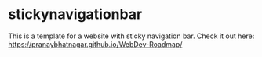 # stickynavigationbar
This is a template for a website with sticky navigation bar.
Check it out here: https://pranaybhatnagar.github.io/WebDev-Roadmap/
